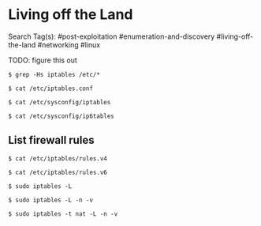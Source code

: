 # Living off the Land

Search Tag(s): #post-exploitation #enumeration-and-discovery #living-off-the-land #networking #linux

TODO: figure this out

```
$ grep -Hs iptables /etc/*

$ cat /etc/iptables.conf
```

```
$ cat /etc/sysconfig/iptables

$ cat /etc/sysconfig/ip6tables
```

## List firewall rules

```
$ cat /etc/iptables/rules.v4

$ cat /etc/iptables/rules.v6

$ sudo iptables -L

$ sudo iptables -L -n -v

$ sudo iptables -t nat -L -n -v
```